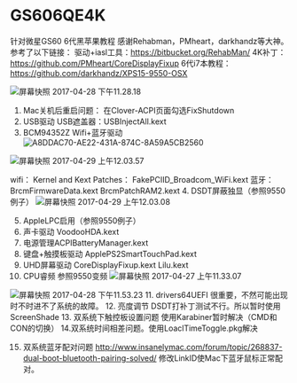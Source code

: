# GS606QE4K
针对微星GS60 6代黑苹果教程
感谢Rehabman，PMheart，darkhandz等大神。
参考了以下链接：
驱动+iasl工具：https://bitbucket.org/RehabMan/
4K补丁：https://github.com/PMheart/CoreDisplayFixup
6代i7本教程：https://github.com/darkhandz/XPS15-9550-OSX


![屏幕快照 2017-04-28 下午11.28.18](https://lh3.googleusercontent.com/-roVbFVDB6tg/WQNgTR8pYII/AAAAAAAAAuQ/hBEItcI1ij4clMsPmufAIqTVCpYOUsu9QCHM/I/%255BUNSET%255D)

1. Mac关机后重启问题：
在Clover-ACPI页面勾选FixShutdown
2. USB驱动
USB遮盖器：USBInjectAll.kext
3. BCM94352Z Wifi+蓝牙驱动![A8DDAC70-AE22-431A-874C-8A59A5CB2560](https://lh3.googleusercontent.com/-mtptiWBXyeE/WQNkJaSdQ_I/AAAAAAAAAug/fp8rXavNdiAsjk0HSNtcUg5u2zO_nz8kgCHM/I/A8DDAC70-AE22-431A-874C-8A59A5CB2560.png)

![屏幕快照 2017-04-29 上午12.03.57](https://lh3.googleusercontent.com/-h8t9sc_WNeA/WQNn-TiN8cI/AAAAAAAAAvA/qg9no4LphIIXfZi4VpgZRX4xquFJbPb_ACHM/I/%255BUNSET%255D)

wifi：
Kernel and Kext Patches：
FakePCIID_Broadcom_WiFi.kext
蓝牙：
BrcmFirmwareData.kext
BrcmPatchRAM2.kext
4. DSDT屏蔽独显（参照9550例子）
![屏幕快照 2017-04-29 上午12.03.08](https://lh3.googleusercontent.com/-bM2_y5XVEgs/WQNnyEwpFKI/AAAAAAAAAu8/P3VyWnArqHc4rXAvpYoGsjmEDgD8Cqz7gCHM/I/%255BUNSET%255D)

5. AppleLPC启用（参照9550例子）
6. 声卡驱动
VoodooHDA.kext
7. 电源管理ACPIBatteryManager.kext
8. 键盘+触摸板驱动
ApplePS2SmartTouchPad.kext
9. UHD屏幕驱动
CoreDisplayFixup.kext
Lilu.kext
10. CPU睿频
参照9550变频
![屏幕快照 2017-04-27 上午11.33.07](https://lh3.googleusercontent.com/-6QT_pUZkw3I/WQNlQUu2xEI/AAAAAAAAAus/zkAz7bPP364YKNyQNJWM7m2MyC5JnXy-QCHM/I/%255BUNSET%255D)

![屏幕快照 2017-04-28 下午11.53.23](https://lh3.googleusercontent.com/-mDMsRST9cvI/WQNlgPWqpwI/AAAAAAAAAuw/SLy8J7j3cDMFWFrqjptRSJXS5_1kvwq7ACHM/I/%255BUNSET%255D)
11. drivers64UEFI
很重要，不然可能出现时不时进不了系统的故障。
12. 亮度调节
DSDT打补丁测试不行。所以暂时使用ScreenShade
13. 双系统下触控板设置问题
使用Karabiner暂时解决（CMD和CON的切换）
14.双系统时间相差问题。使用LoaclTimeToggle.pkg解决

15. 双系统蓝牙配对问题
   http://www.insanelymac.com/forum/topic/268837-dual-boot-bluetooth-pairing-solved/
    修改LinkID使Mac下蓝牙鼠标正常配对。
    
 



